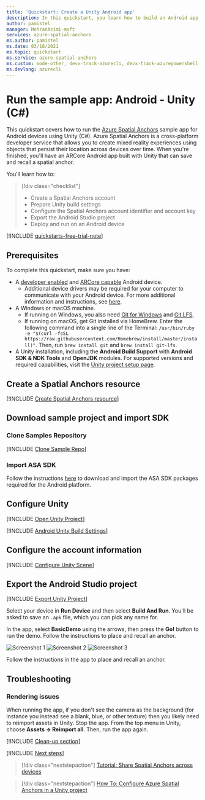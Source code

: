 ```yaml
---
title: 'Quickstart: Create a Unity Android app'
description: In this quickstart, you learn how to build an Android app with Unity using Spatial Anchors.
author: pamistel
manager: MehranAzimi-msft
services: azure-spatial-anchors
ms.author: pamistel
ms.date: 03/18/2021
ms.topic: quickstart
ms.service: azure-spatial-anchors
ms.custom: mode-other, devx-track-azurecli, devx-track-azurepowershell
ms.devlang: azurecli
---
```


# Run the sample app: Android - Unity (C#)

This quickstart covers how to run the [Azure Spatial Anchors](../overview.md) sample app for Android devices using Unity (C#). Azure Spatial Anchors is a cross-platform developer service that allows you to create mixed reality experiences using objects that persist their location across devices over time. When you're finished, you'll have an ARCore Android app built with Unity that can save and recall a spatial anchor.

You'll learn how to:

> [!div class="checklist"]
> * Create a Spatial Anchors account
> * Prepare Unity build settings
> * Configure the Spatial Anchors account identifier and account key
> * Export the Android Studio project
> * Deploy and run on an Android device

[!INCLUDE [quickstarts-free-trial-note](~/reusable-content/ce-skilling/azure/includes/quickstarts-free-trial-note.md)]

## Prerequisites

To complete this quickstart, make sure you have:

- A <a href="https://developer.android.com/studio/debug/dev-options" target="_blank">developer enabled</a> and <a href="https://developers.google.com/ar/discover/supported-devices" target="_blank">ARCore capable</a> Android device.
  - Additional device drivers may be required for your computer to communicate with your Android device. For more additional information and instructions, see [here](https://developer.android.com/studio/run/device.html).
- A Windows or macOS machine.
  - If running on Windows, you also need <a href="https://git-scm.com/download/win" target="_blank">Git for Windows</a> and <a href="https://git-lfs.github.com/">Git LFS</a>.
  - If running on macOS, get Git installed via HomeBrew. Enter the following command into a single line of the Terminal: `/usr/bin/ruby -e "$(curl -fsSL https://raw.githubusercontent.com/Homebrew/install/master/install)"`. Then, run `brew install git` and `brew install git-lfs`.
- A Unity installation, including the **Android Build Support** with **Android SDK & NDK Tools** and **OpenJDK** modules. For supported versions and required capabilities, visit the [Unity project setup page](../how-tos/setup-unity-project.md).

## Create a Spatial Anchors resource

[!INCLUDE [Create Spatial Anchors resource](../../../includes/spatial-anchors-get-started-create-resource.md)]

## Download sample project and import SDK

### Clone Samples Repository

[!INCLUDE [Clone Sample Repo](../../../includes/spatial-anchors-clone-sample-repository.md)]

### Import ASA SDK

Follow the instructions [here](../how-tos/setup-unity-project.md#download-asa-packages) to download and import the ASA SDK packages required for the Android platform.

## Configure Unity

[!INCLUDE [Open Unity Project](../../../includes/spatial-anchors-open-unity-project.md)]

[!INCLUDE [Android Unity Build Settings](../../../includes/spatial-anchors-unity-android-build-settings.md)]

## Configure the account information
[!INCLUDE [Configure Unity Scene](../../../includes/spatial-anchors-unity-configure-scene.md)]

## Export the Android Studio project

[!INCLUDE [Export Unity Project](../../../includes/spatial-anchors-unity-export-project-snip.md)]

Select your device in **Run Device** and then select **Build And Run**. You'll be asked to save an `.apk` file, which you can pick any name for.

In the app, select **BasicDemo** using the arrows, then press the **Go!** button to run the demo. Follow the instructions to place and recall an anchor.

![Screenshot 1](./media/get-started-unity-android/screenshot-1.jpg)
![Screenshot 2](./media/get-started-unity-android/screenshot-2.jpg)
![Screenshot 3](./media/get-started-unity-android/screenshot-3.jpg)

Follow the instructions in the app to place and recall an anchor.

## Troubleshooting

### Rendering issues

When running the app, if you don't see the camera as the background (for instance you instead see a blank, blue, or other texture) then you likely need to reimport assets in Unity. Stop the app. From the top menu in Unity, choose **Assets -> Reimport all**. Then, run the app again.

[!INCLUDE [Clean-up section](~/reusable-content/ce-skilling/azure/includes/clean-up-section-portal.md)]

[!INCLUDE [Next steps](../../../includes/spatial-anchors-quickstarts-nextsteps.md)]

> [!div class="nextstepaction"]
> [Tutorial: Share Spatial Anchors across devices](../tutorials/tutorial-share-anchors-across-devices.md)

> [!div class="nextstepaction"]
> [How To: Configure Azure Spatial Anchors in a Unity project](../how-tos/setup-unity-project.md)
